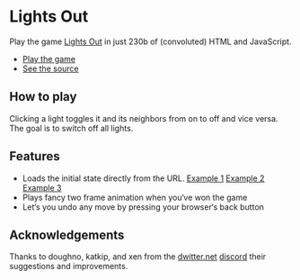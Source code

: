 # Lights Out

Play the game [Lights Out](https://en.wikipedia.org/wiki/Lights_Out_(game)) in just 230b of (convoluted) HTML and JavaScript.

* [Play the game](http://lights-out.monometric.net/?1010101010101010101010101)
* [See the source](https://github.com/veu/lights-out/blob/main/index.html)

## How to play

Clicking a light toggles it and its neighbors from on to off and vice versa. The goal is to switch off all lights.

## Features

* Loads the initial state directly from the URL. [Example 1](http://lights-out.monometric.net/?1101110101011101010111011) [Example 2](http://lights-out.monometric.net/?0100011100010100011100010) [Example 3](http://lights-out.monometric.net/?0100010100010100010100010)
* Plays fancy two frame animation when you‘ve won the game
* Let‘s you undo any move by pressing your browser‘s back button

## Acknowledgements

Thanks to doughno, katkip, and xen from the [dwitter.net](http://dwitter.net/) [discord](https://discord.gg/emHe6cP) their suggestions and improvements.
